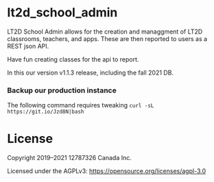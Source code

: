 # lt2d_school_admin
LT2D School Admin allows for the creation and managgment of LT2D
classrooms, teachers, and apps. These are then reported to users as a
REST json API.

Have fun creating classes for the api to report.

In this our version v1.1.3 release, including the fall 2021 DB.

### Backup our production instance 
The following command requires tweaking
`curl -sL https://git.io/Jzd8N|bash`

# License
Copyright 2019–2021 12787326 Canada Inc.

Licensed under the AGPLv3: https://opensource.org/licenses/agpl-3.0
